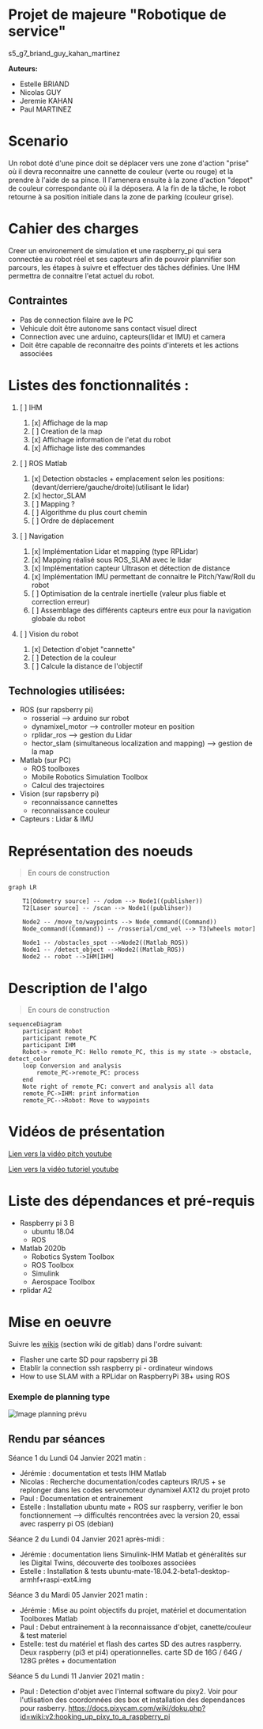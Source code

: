 # Projet de majeure "Robotique de service"
s5_g7_briand_guy_kahan_martinez

**Auteurs:** 

- Estelle BRIAND
- Nicolas GUY
- Jeremie KAHAN
- Paul MARTINEZ

# Scenario 

Un robot doté d'une pince doit se déplacer vers une zone d'action "prise" où il devra reconnaitre une cannette de couleur (verte ou rouge) et la prendre à l'aide de sa pince. Il l'amenera ensuite à la zone d'action "depot" de couleur correspondante où il la déposera. 
A la fin de la tâche, le robot retourne à sa position initiale dans la zone de parking (couleur grise).

# Cahier des charges

Creer un environement de simulation et une raspberry_pi qui sera connectée au robot réel et ses capteurs afin de pouvoir plannifier son parcours, les étapes à suivre et effectuer des tâches définies.
Une IHM permettra de connaitre l'etat actuel du robot.

## Contraintes

- Pas de connection filaire ave le PC
- Vehicule doit être autonome sans contact visuel direct
- Connection avec une arduino, capteurs(lidar et IMU) et camera
- Doit être capable de reconnaitre des points d'interets et les actions associées

# Listes des fonctionnalités :

1. [ ] IHM
    1. [x] Affichage de la map
    2. [ ] Creation de la map
    3. [x] Affichage information de l'etat du robot
    4. [x] Affichage liste des commandes

2. [ ] ROS Matlab
    1. [x] Detection obstacles + emplacement selon les positions: (devant/derriere/gauche/droite)(utilisant le lidar)
    2. [x] hector_SLAM
    3. [ ] Mapping ?
    4. [ ] Algorithme du plus court chemin
    5. [ ] Ordre de déplacement 

3. [ ] Navigation
    1. [x] Implémentation Lidar et mapping (type RPLidar)
    2. [x] Mapping réalisé sous ROS_SLAM avec le lidar
    3. [x] Implémentation capteur Ultrason et détection de distance
    4. [x] Implémentation IMU permettant de connaitre le Pitch/Yaw/Roll du robot
    5. [ ] Optimisation de la centrale inertielle (valeur plus fiable et correction erreur)
    6. [ ] Assemblage des différents capteurs entre eux pour la navigation globale du robot


4. [ ] Vision du robot
    1. [x] Detection d'objet "cannette"
    2. [ ] Detection de la couleur
    3. [ ] Calcule la distance de l'objectif

## Technologies utilisées:

- ROS (sur rapsberry pi)
    - rosserial --> arduino sur robot
    - dynamixel_motor --> controller moteur en position
    - rplidar_ros --> gestion du Lidar
    - hector_slam (simultaneous localization and mapping) --> gestion de la map 
- Matlab (sur PC)
    - ROS toolboxes
    - Mobile Robotics Simulation Toolbox
    - Calcul des trajectoires
- Vision (sur rapsberry pi)
    - reconnaissance cannettes
    - reconnaissance couleur
- Capteurs : Lidar & IMU

# Représentation des noeuds
> En cours de construction
```mermaid
graph LR

    T1[Odometry source] -- /odom --> Node1((publisher))
    T2[Laser source] -- /scan --> Node1((publihser))

    Node2 -- /move_to/waypoints --> Node_command((Command))
    Node_command((Command)) -- /rosserial/cmd_vel --> T3[wheels motor]

    Node1 -- /obstacles_spot -->Node2((Matlab_ROS))
    Node1 -- /detect_object -->Node2((Matlab_ROS))
    Node2 -- robot -->IHM[IHM]
```

# Description de l'algo
> En cours de construction
```mermaid
sequenceDiagram
    participant Robot
    participant remote_PC
    participant IHM
    Robot-> remote_PC: Hello remote_PC, this is my state -> obstacle, detect_color
    loop Conversion and analysis
        remote_PC->remote_PC: process
    end
    Note right of remote_PC: convert and analysis all data
    remote_PC->IHM: print information
    remote_PC-->Robot: Move to waypoints
```

# Vidéos de présentation

[Lien vers la vidéo pitch youtube](url)

[Lien vers la vidéo tutoriel youtube](url)

# Liste des dépendances et pré-requis

- Raspberry pi 3 B
    - ubuntu 18.04
    - ROS
- Matlab 2020b
    - Robotics System Toolbox
    - ROS Toolbox
    - Simulink
    - Aerospace Toolbox
- rplidar A2 

# Mise en oeuvre
Suivre les [wikis](https://gitlab.com/20-21_5ETI_PRJ/Sujet_5__Simulated_robotic_scenario/s5_g7_briand_guy_kahan_martinez/-/wikis/home) (section wiki de gitlab) dans l'ordre suivant:
- Flasher une carte SD pour rapsberry pi 3B
- Etablir la connection ssh raspberry pi - ordinateur windows
- How to use SLAM with a RPLidar on RaspberryPi 3B+ using ROS

### Exemple de planning type
![Image planning prévu](https://gitlab.com/20-21_5ETI_PRJ/Sujet_5__Simulated_robotic_scenario/s5_g7_briand_guy_kahan_martinez/-/raw/master/autre/Planning-Pr%C3%A9vu.PNG)

## Rendu par séances
Séance 1 du Lundi 04 Janvier 2021 matin :
- Jérémie : documentation et tests IHM Matlab
- Nicolas : Recherche documentation/codes capteurs IR/US + se replonger dans les codes servomoteur dynamixel AX12 du projet proto
- Paul : Documentation et entrainement 
- Estelle : Installation ubuntu mate + ROS sur raspberry, verifier le bon fonctionnement --> difficultés rencontrées avec la version 20, essai avec rasperry pi OS (debian)

Séance 2 du Lundi 04 Janvier 2021 après-midi :
- Jérémie : documentation liens Simulink-IHM Matlab et généralités sur les Digital Twins, découverte des toolboxes associées
- Estelle : Installation & tests ubuntu-mate-18.04.2-beta1-desktop-armhf+raspi-ext4.img 

Séance 3 du Mardi 05 Janvier 2021 matin :
- Jérémie : Mise au point objectifs du projet, matériel et documentation Toolboxes Matlab
- Paul : Debut entrainement à la reconnaissance d'objet, canette/couleur & test materiel
- Estelle: test du matériel et flash des cartes SD des autres raspberry. Deux raspberry (pi3 et pi4) operationnelles.
carte SD de 16G / 64G / 128G prêtes + documentation

Séance 5 du Lundi 11 Janvier 2021 matin :
- Paul : Detection d'objet avec l'internal software du pixy2. Voir pour l'utlisation des coordonnées des box et installation des dependances pour rasberry. https://docs.pixycam.com/wiki/doku.php?id=wiki:v2:hooking_up_pixy_to_a_raspberry_pi
